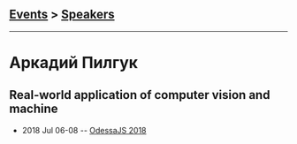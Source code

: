 ## [Events](../README.md) > [Speakers](../speakers.md)
---

# Аркадий Пилгук

## Real-world application of computer vision and machine
- 2018 Jul 06-08 -- [OdessaJS 2018](https://youtu.be/tBkHbUbB5sg)    
